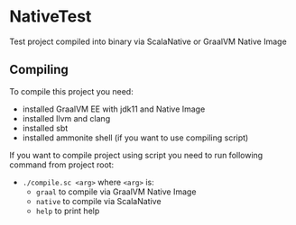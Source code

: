 # NativeTest
Test project compiled into binary via ScalaNative or GraalVM Native Image

## Compiling

To compile this project you need:
 - installed GraalVM EE with jdk11 and Native Image
 - installed llvm and clang
 - installed sbt
 - installed ammonite shell (if you want to use compiling script)
 
If you want to compile project using script you need to run following command from project root:
  - `./compile.sc <arg>` where `<arg>` is:
    - `graal` to compile via GraalVM Native Image
    - `native` to compile via ScalaNative
    - `help` to print help
